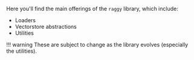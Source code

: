 Here you'll find the main offerings of the `raggy` library, which include:

- Loaders
- Vectorstore abstractions
- Utilities

!!! warning
    These are subject to change as the library evolves (especially the utilities).